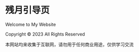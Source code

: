 # 残月引导页

Welcome to My Website

Copyright © 2023 All Rights Reserved

本网站均来收集于互联网，请勿用于任何商业用途，仅供学习交流
